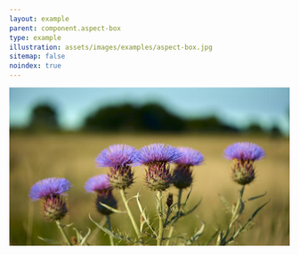 ```yaml
---
layout: example
parent: component.aspect-box
type: example
illustration: assets/images/examples/aspect-box.jpg
sitemap: false
noindex: true
---
```

<div class="ds_aspect-box  ds_aspect-box--square">
    <img alt="Thistle flowers in a field" class="ds_aspect-box__inner" src="/assets/images/graphics/thistles.jpg">
</div>
